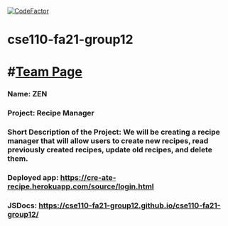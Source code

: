 [![CodeFactor](https://www.codefactor.io/repository/github/cse110-fa21-group12/cse110-fa21-group12/badge?s=8f1370f9f4e227e52fdc8045c8d85450d27d2897)](https://www.codefactor.io/repository/github/cse110-fa21-group12/cse110-fa21-group12)

# cse110-fa21-group12

# #[Team Page](/admin/team.md)

### Name: ZEN

### Project: Recipe Manager

### Short Description of the Project: We will be creating a recipe manager that will allow users to create new recipes, read previously created recipes, update old recipes, and delete them.

### Deployed app: https://cre-ate-recipe.herokuapp.com/source/login.html
### JSDocs: https://cse110-fa21-group12.github.io/cse110-fa21-group12/
